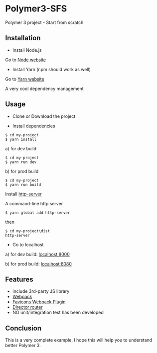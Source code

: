 # Polymer3-SFS

Polymer 3 project - Start from scratch

## Installation

* Install Node.js

Go to [Node website](https://nodejs.org/en/)

* Install Yarn
  (npm should work as well)

Go to [Yarn website](https://yarnpkg.com/en/docs/install#mac-tab)

A very cool dependency management

## Usage

* Clone or Download the project

* Install dependencies

```
$ cd my-project
$ yarn install
```

a) for dev build

```
$ cd my-project
$ yarn run dev
```

b) for prod build

```
$ cd my-project
$ yarn run build
```

Install [http-server](https://github.com/indexzero/http-server)

A command-line http server

```
$ yarn global add http-server
```

then

```
$ cd my-project\dist
http-server
```

* Go to localhost

a) for dev build: [localhost:8000](http://localhost:8000/)

b) for prod build: [localhost:8080](http://localhost:8080/)

## Features

* include 3rd-party JS library
* [Webpack](https://webpack.js.org/)
* [Favicons Webpack Plugin](https://github.com/jantimon/favicons-webpack-plugin)
* [Director router](https://github.com/flatiron/director)
* NO unit/integration test has been developed

## Conclusion

This is a very complete example, I hope this will help you to understand better Polymer 3.
